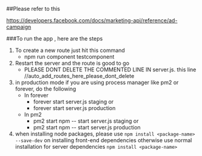 
##Please refer to this

https://developers.facebook.com/docs/marketing-api/reference/ad-campaign

###To run the app , here are the steps
1. To create a new route just hit this command
    * npm run component testcomponent
3. Restart the server and the route is good to go
    * PLEASE DONT DELETE THE COMMENTED LINE IN server.js. this line //auto_add_routes_here_please_dont_delete
4. in production mode if you are using process manager like pm2 or forever, do the following
    * In forever
        - forever start server.js staging
        or
        - forever start server.js production
    * In pm2
        - pm2 start npm -- start server.js  staging
        or
        - pm2 start npm -- start server.js  production
5. when installing node packages, please use `npm install <package-name> --save-dev` on installing front-end dependencies otherwise
    use normal installation for server dependencies `npm install <package-name>`